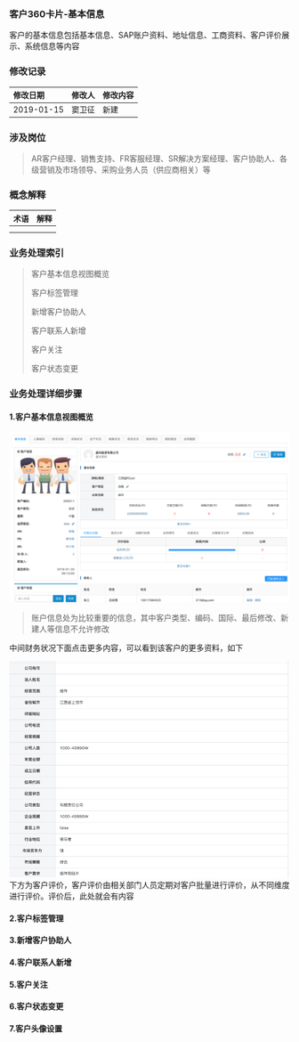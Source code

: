 ### 客户360卡片-基本信息

客户的基本信息包括基本信息、SAP账户资料、地址信息、工商资料、客户评价展示、系统信息等内容

### 修改记录

| 修改日期 | 修改人 | 修改内容 |
| :--- | :--- | :--- |
| 2019-01-15 | 窦卫征 | 新建 |

### 涉及岗位

> AR客户经理、销售支持、FR客服经理、SR解决方案经理、客户协助人、各级营销及市场领导、采购业务人员（供应商相关）等

### 概念解释

| 术语 | 解释 |
| :--- | :--- |
|  |  |
|  |  |

### 业务处理索引

> 客户基本信息视图概览
>
> 客户标签管理
>
> 新增客户协助人
>
> 客户联系人新增
>
> 客户关注
>
> 客户状态变更

### 业务处理详细步骤

#### 1.客户基本信息视图概览

![](/assets/pckhjbxxstgl.png)

> 账户信息处为比较重要的信息，其中客户类型、编码、国际、最后修改、新建人等信息不允许修改

中间财务状况下面点击更多内容，可以看到该客户的更多资料，如下

![](/assets/kh360jbxxgdnr1842.png)下方为客户评价，客户评价由相关部门人员定期对客户批量进行评价，从不同维度进行评价。评价后，此处就会有内容

#### 2.客户标签管理

#### 3.新增客户协助人

#### 4.客户联系人新增

#### 5.客户关注

#### 6.客户状态变更

#### 7.客户头像设置



